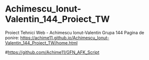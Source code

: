 # Achimescu_Ionut-Valentin_144_Proiect_TW
Proiect Tehnici Web - Achimescu Ionut-Valentin Grupa 144
Pagina de ponire: https://achime11.github.io/Achimescu_Ionut-Valentin_144_Proiect_TW/home.html

#https://github.com/Achime11/GFN_AFK_Script
